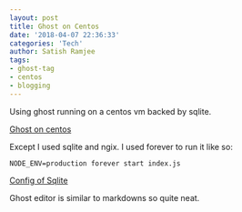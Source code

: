 ```yaml
---
layout: post
title: Ghost on Centos
date: '2018-04-07 22:36:33'
categories: 'Tech'
author: Satish Ramjee
tags:
- ghost-tag
- centos
- blogging
---
```


Using ghost running on a centos vm backed by sqlite.


[Ghost on centos](https://blog.boardiesitsolutions.com/installing-ghost-1-0-on-centos-7-with-apache/)

Except I used sqlite and ngix. I used forever to run it like so:

```
NODE_ENV=production forever start index.js
```

 [Config of Sqlite](https://docs.ghost.org/docs/config)
 
Ghost editor is similar to markdowns so quite neat.

